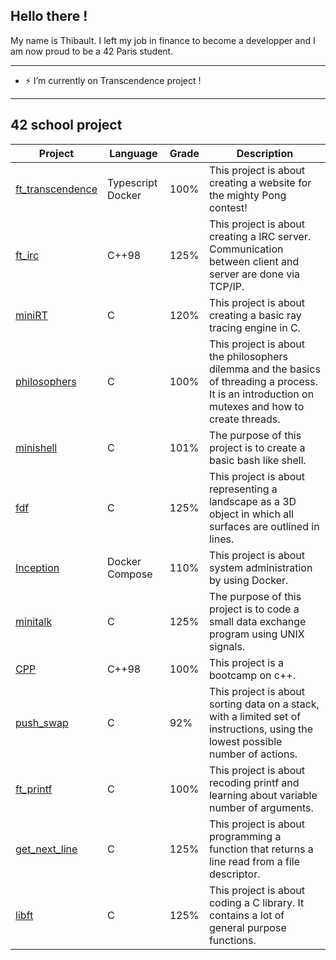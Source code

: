 ## Hello there !

My name is Thibault. I left my job in finance to become a developper and I am now proud to be a 42 Paris student. 

---
- ⚡ I’m currently on Transcendence project !
---
## 42 school project

| Project  |Language| Grade          | Description|
| -------- |--------| -------------- |------------|
|[ft_transcendence](https://github.com/Noulens/transcendence)|Typescript Docker|100%|This project is about creating a website for the mighty Pong contest!
|[ft_irc](https://github.com/Noulens/ft_irc "ft_irc")|C++98|125%|This project is about creating a IRC server. Communication between client and server are done via TCP/IP.
|[miniRT](https://github.com/Noulens/miniRT "miniRT")|C|120%|This project is about creating a basic ray tracing engine in C.
|[philosophers](https://github.com/Noulens/philosophers "philosophers")|C|100%|This project is about the philosophers dilemma and the basics of threading a process. It is an introduction on mutexes and how to create threads.
|[minishell](https://github.com/Noulens/minishell "minishell") |C|101%|The purpose of this project is to create a basic bash like shell.
|[fdf](https://github.com/Noulens/FdF "fdf") |C| 125% | This project is about representing a landscape as a 3D object in which all surfaces are outlined in lines.
|[Inception](https://github.com/Noulens/Inception "Inception") |Docker Compose| 110% |This project is about system administration by using Docker.
|[minitalk](https://github.com/Noulens/minitalk "minitalk") |C| 125% |The purpose of this project is to code a small data exchange program using UNIX signals.
|[CPP](https://github.com/Noulens/CPP_Modules "CPP")|C++98|100%|This project is a bootcamp on c++.
|[push_swap](https://github.com/Noulens/push_swap "push_swap") |C| 92% | This project is about sorting data on a stack, with a limited set of instructions, using the lowest possible number of actions.
|[ft_printf](https://github.com/Noulens/ft_printf "ft_printf") |C| 100%           | This project is about recoding printf and learning about variable number of arguments.
|[get_next_line](https://github.com/Noulens/get_next_line "GNL") |C| 125% | This project is about programming a function that returns a line read from a file descriptor.
|[libft](https://github.com/Noulens/libft "libft")    |C| 125%           | This project is about coding a C library. It contains a lot of general purpose functions.


<!--
**Noulens/Noulens** is a ✨ _special_ ✨ repository because its `README.md` (this file) appears on your GitHub profile.

Here are some ideas to get you started:

- 🔭 I’m currently working on ...
- 🌱 I’m currently learning ...
- 👯 I’m looking to collaborate on ...
- 🤔 I’m looking for help with ...
- 💬 Ask me about ...
- 📫 How to reach me: ...
- ⚡ Fun fact: ...
-->
